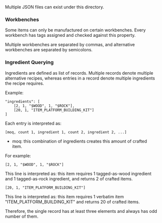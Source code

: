 Multiple JSON files can exist under this directory.

### Workbenches

Some items can only be manufactured on certain workbenches. Every workbench has tags assigned and checked against
this property.

Multiple workbenches are separated by commas, and alternative workbenches are separated by semicolons.

### Ingredient Querying

Ingredients are defined as list of records. Multiple records denote multiple alternative recipes, whereas
entries in a record denote multiple ingredients the recipe requires.

Example:

```
"ingredients": [
    [2, 1, "$WOOD", 1, "$ROCK"],
    [20, 1, "ITEM_PLATFORM_BUILDING_KIT"]
]
```

Each entry is interpreted as:

```[moq, count 1, ingredient 1, count 2, ingredient 2, ...]```

- moq: this combination of ingredients creates this amount of crafted item.

For example:

```[2, 1, "$WOOD", 1, "$ROCK"]```

This line is interpreted as: this item requires 1 tagged-as-wood ingredient and 1 tagged-as-rock ingredient,
and returns 2 of crafted items.

```[20, 1, "ITEM_PLATFORM_BUILDING_KIT"]```

This line is interpreted as: this item requires 1 verbatim item "ITEM_PLATFORM_BUILDING_KIT" and returns
20 of crafted items.

Therefore, the single record has at least three elements and always has odd number of them.